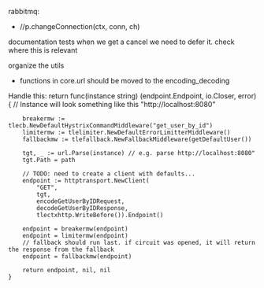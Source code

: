 rabbitmq:
- //p.changeConnection(ctx, conn, ch)
  
documentation
tests
when we get a cancel we need to defer it. check where this is relevant

organize the utils
- functions in core.url should be moved to the encoding_decoding

Handle this:
return func(instance string) (endpoint.Endpoint, io.Closer, error) {
		// Instance will look something like this "http://localhost:8080"

		breakermw := tlecb.NewDefaultHystrixCommandMiddleware("get_user_by_id")
		limitermw := tlelimiter.NewDefaultErrorLimitterMiddleware()
		fallbackmw := tlefallback.NewFallbackMiddleware(getDefaultUser())

		tgt, _ := url.Parse(instance) // e.g. parse http://localhost:8080"
		tgt.Path = path

		// TODO: need to create a client with defaults...
		endpoint := httptransport.NewClient(
			"GET",
			tgt,
			encodeGetUserByIDRequest,
			decodeGetUserByIDResponse,
			tlectxhttp.WriteBefore()).Endpoint()

		endpoint = breakermw(endpoint)
		endpoint = limitermw(endpoint)
		// fallback should run last. if circuit was opened, it will return the response from the fallback
		endpoint = fallbackmw(endpoint)

		return endpoint, nil, nil
	}